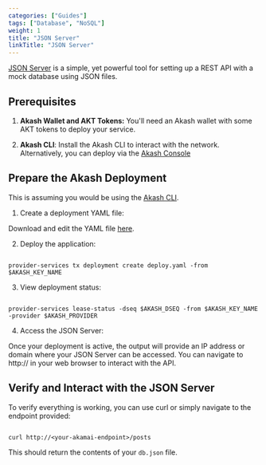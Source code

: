 ```yaml
---
categories: ["Guides"]
tags: ["Database", "NoSQL"]
weight: 1
title: "JSON Server"
linkTitle: "JSON Server"
---
```



[JSON Server](https://json-server.dev/) is a simple, yet powerful tool for setting up a REST API with a mock database using JSON files.

## Prerequisites

1. **Akash Wallet and AKT Tokens:** You'll need an Akash wallet with some AKT tokens to deploy your service.

2. **Akash CLI**: Install the Akash CLI to interact with the network. Alternatively, you can deploy via the [Akash Console](https://console.akash.network)

## Prepare the Akash Deployment

This is assuming you would be using the [Akash CLI](/docs/getting-started/quickstart-guides/akash-cli/). 

1. Create a deployment YAML file:

Download and edit the YAML file [here](https://github.com/akash-network/awesome-akash/blob/master/json-server/deploy.yaml).

2. Deploy the application:

```

provider-services tx deployment create deploy.yaml -from $AKASH_KEY_NAME

```

3. View deployment status:


```

provider-services lease-status -dseq $AKASH_DSEQ -from $AKASH_KEY_NAME -provider $AKASH_PROVIDER

```

4. Access the JSON Server:

Once your deployment is active, the output will provide an IP address or domain where your JSON Server can be accessed. You can navigate to http://<your-akash-endpoint> in your web browser to interact with the API.

## Verify and Interact with the JSON Server

To verify everything is working, you can use curl or simply navigate to the endpoint provided:

```

curl http://<your-akamai-endpoint>/posts

```

This should return the contents of your `db.json` file.







